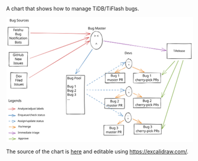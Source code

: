 A chart that shows how to manage TiDB/TiFlash bugs.

<img src="bug-pipeline.svg">

The source of the chart is [here](bug-pipeline.excalidraw) and editable using https://excalidraw.com/.

